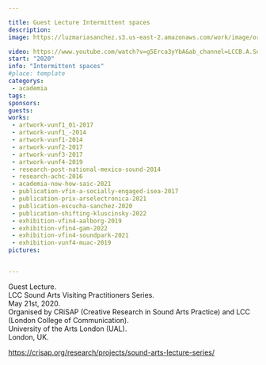 ```yaml
---

title: Guest Lecture Intermittent spaces
description: 
image: https://luzmariasanchez.s3.us-east-2.amazonaws.com/work/image/original/ual.jpg

video: https://www.youtube.com/watch?v=g5Erca3yYbA&ab_channel=LCCB.A.SoundArtsandDesign
start: "2020"
info: "Intermittent spaces"
#place: template
categorys:
 - academia
tags:
sponsors:
guests:
works:
 - artwork-vunf1_01-2017
 - artwork-vunf1_-2014
 - artwork-vunf1-2014
 - artwork-vunf2-2017
 - artwork-vunf3-2017
 - artwork-vunf4-2019
 - research-post-national-mexico-sound-2014
 - research-achc-2016
 - academia-now-how-saic-2021
 - publication-vfin-a-socially-engaged-isea-2017
 - publication-prix-arselectronica-2021
 - publication-escucha-sanchez-2020
 - publication-shifting-kluscinsky-2022
 - exhibition-vfin4-aalborg-2019
 - exhibition-vfin4-gam-2022
 - exhibition-vfin4-soundpark-2021
 - exhibition-vunf4-muac-2019
pictures:


---
```



Guest Lecture.\
LCC Sound Arts Visiting Practitioners Series.\
May 21st, 2020.\
Organised by CRiSAP (Creative Research in Sound Arts Practice) and LCC (London College of Communication).\
University of the Arts London (UAL).\
London, UK.

https://crisap.org/research/projects/sound-arts-lecture-series/